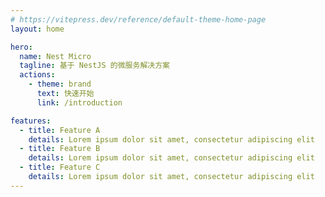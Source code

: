 ```yaml
---
# https://vitepress.dev/reference/default-theme-home-page
layout: home

hero:
  name: Nest Micro
  tagline: 基于 NestJS 的微服务解决方案
  actions:
    - theme: brand
      text: 快速开始
      link: /introduction

features:
  - title: Feature A
    details: Lorem ipsum dolor sit amet, consectetur adipiscing elit
  - title: Feature B
    details: Lorem ipsum dolor sit amet, consectetur adipiscing elit
  - title: Feature C
    details: Lorem ipsum dolor sit amet, consectetur adipiscing elit
---
```

